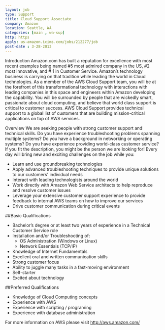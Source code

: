 ```yaml
---
layout: job
type: Support
title: Cloud Support Associate
company: Amazon
location: Seattle, WA
categories: [main , wa-sup]
http: https
apply: us-amazon.icims.com/jobs/212277/job
post-date : 3-28-2013
---
```


Introduction Amazon.com has built a reputation for excellence with most recent examples being named #5 most admired company in the US, #2 most innovative, and # 1 in Customer Service. Amazon’s technology business is carrying on that tradition while leading the world in Cloud technologies. As a member of the AWS Cloud Support team, you will be at the forefront of this transformational technology with interactions with leading companies in this space and engineers within Amazon developing the capability. You will be surrounded by people that are wickedly smart, passionate about cloud computing, and believe that world class support is critical to customer success. AWS Cloud Support provides technical support to a global list of customers that are building mission-critical applications on top of AWS services.

Overview We are seeking people with strong customer support and technical skills. Do you have experience troubleshooting problems spanning multiple systems? Do you have a background in networking or operating systems? Do you have experience providing world-class customer service? If you fit the description, you might be the person we are looking for! Every day will bring new and exciting challenges on the job while you:

* Learn and use groundbreaking technologies
* Apply advanced troubleshooting techniques to provide unique solutions to our customers' individual needs
* Interact with leading technologists around the world
* Work directly with Amazon Web Service architects to help reproduce and resolve customer issues
* Leverage your extensive customer support experience to provide feedback to internal AWS teams on how to improve our services
* Drive customer communication during critical events

##Basic Qualifications

* Bachelor’s degree or at least two years of experience in a Technical Customer Service role
* Installation and/or Troubleshooting of:
  *  OS Administration (Windows or Linux)
  *  Network Essentials (TCP/IP)
* Knowledge of Internet Fundamentals
* Excellent oral and written communication skills
* Strong customer focus
* Ability to juggle many tasks in a fast-moving environment
* Self-starter
* Excited about technology

##Preferred Qualifications

* Knowledge of Cloud Computing concepts
* Experience with AWS
* Experience with scripting / programing
* Experience with database administration

For more information on AWS please visit <http://aws.amazon.com/>
